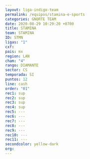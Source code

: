 ```yaml
---
layout: liga-indigo-team
permalink: /equipos/stamina-e-sports
categories: GNORTE TEAM
date: 2020-08-29 10:29:20 +0700
title: STAMINA
team: STAMINA
ID: STMN
ligas: "1"
cxf: 
pais: mx
region: LAN
cham: "4"
rango: DIAMANTE
sector: CS
temporada: SI
puntos: 12
line: cash
order: "01"
rec1: sup
rec2: sup
rec3: sup
rec4: sup
rec5: ---
rec6: ---
rec7: ---
rec8: ---
rec9: ---
rec10: ---
rec11: ---
secondcolor: yellow-dark
org:
---
```



